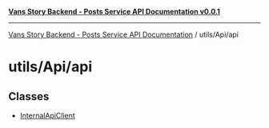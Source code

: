 [**Vans Story Backend - Posts Service API Documentation v0.0.1**](README.md)

***

[Vans Story Backend - Posts Service API Documentation](modules.md) / utils/Api/api

# utils/Api/api

## Classes

- [InternalApiClient](utils\Api\api\README\classes\InternalApiClient.md)

